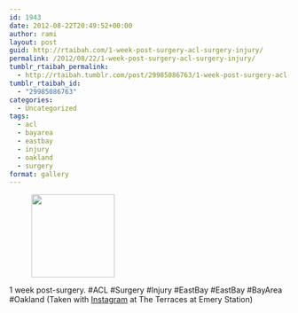 ```yaml
---
id: 1943
date: 2012-08-22T20:49:52+00:00
author: rami
layout: post
guid: http://rtaibah.com/1-week-post-surgery-acl-surgery-injury/
permalink: /2012/08/22/1-week-post-surgery-acl-surgery-injury/
tumblr_rtaibah_permalink:
  - http://rtaibah.tumblr.com/post/29985086763/1-week-post-surgery-acl-surgery-injury
tumblr_rtaibah_id:
  - "29985086763"
categories:
  - Uncategorized
tags:
  - acl
  - bayarea
  - eastbay
  - injury
  - oakland
  - surgery
format: gallery
---
```

<div id='gallery-32' class='gallery galleryid-1943 gallery-columns-3 gallery-size-thumbnail'>
  <figure class='gallery-item'> 
  
  <div class='gallery-icon landscape'>
    <a href='http://139.59.20.41/2012/08/22/1-week-post-surgery-acl-surgery-injury/attachment/1944/'><img width="150" height="150" src="http://139.59.20.41/wp-content/uploads/2012/08/tumblr_m96cj4o1ns1qb4qlko1_1280-150x150.jpg" class="attachment-thumbnail size-thumbnail" alt="" srcset="http://139.59.20.41/wp-content/uploads/2012/08/tumblr_m96cj4o1ns1qb4qlko1_1280-150x150.jpg 150w, http://139.59.20.41/wp-content/uploads/2012/08/tumblr_m96cj4o1ns1qb4qlko1_1280-300x300.jpg 300w, http://139.59.20.41/wp-content/uploads/2012/08/tumblr_m96cj4o1ns1qb4qlko1_1280-100x100.jpg 100w, http://139.59.20.41/wp-content/uploads/2012/08/tumblr_m96cj4o1ns1qb4qlko1_1280.jpg 612w" sizes="100vw" /></a>
  </div></figure>
</div>

1 week post-surgery. #ACL #Surgery #Injury #EastBay #EastBay #BayArea #Oakland (Taken with [Instagram](http://instagram.com) at The Terraces at Emery Station)
